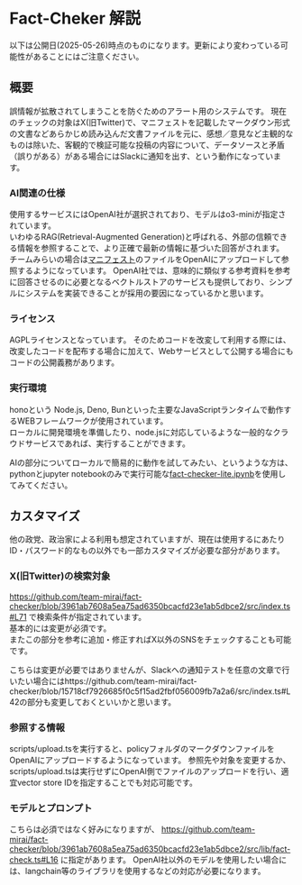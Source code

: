 # Fact-Cheker 解説
以下は公開日(2025-05-26)時点のものになります。更新により変わっている可能性があることにはご注意ください。

## 概要
誤情報が拡散されてしまうことを防ぐためのアラート用のシステムです。
現在のチェックの対象はX(旧Twitter)で、マニフェストを記載したマークダウン形式の文書などあらかじめ読み込んだ文書ファイルを元に、感想／意見など主観的なものは除いた、客観的で検証可能な投稿の内容について、データソースと矛盾（誤りがある）がある場合にはSlackに通知を出す、という動作になっています。  

### AI関連の仕様
使用するサービスにはOpenAI社が選択されており、モデルはo3-miniが指定されています。  
いわゆるRAG(Retrieval-Augmented Generation)と呼ばれる、外部の信頼できる情報を参照することで、より正確で最新の情報に基づいた回答がされます。
チームみらいの場合は[マニフェスト](https://github.com/team-mirai/policy)のファイルをOpenAIにアップロードして参照するようになっています。
OpenAI社では、意味的に類似する参考資料を参考に回答させるのに必要となるベクトルストアのサービスも提供しており、シンプルにシステムを実装できることが採用の要因になっているかと思います。

### ライセンス
AGPLライセンスとなっています。
そのためコードを改変して利用する際には、改変したコードを配布する場合に加えて、Webサービスとして公開する場合にもコードの公開義務があります。

### 実行環境
honoという Node.js, Deno, Bunといった主要なJavaScriptランタイムで動作するWEBフレームワークが使用されています。  
ローカルに開発環境を準備したり、node.jsに対応しているような一般的なクラウドサービスであれば、実行することができます。  

AIの部分についてローカルで簡易的に動作を試してみたい、というような方は、pythonとjupyter notebookのみで実行可能な[fact-checker-lite.ipynb](fact-checker-lite.ipynb)を使用してみてください。

## カスタマイズ
他の政党、政治家による利用も想定されていますが、現在は使用するにあたりID・パスワード的なもの以外でも一部カスタマイズが必要な部分があります。

### X(旧Twitter)の検索対象
https://github.com/team-mirai/fact-checker/blob/3961ab7608a5ea75ad6350bcacfd23e1ab5dbce2/src/index.ts#L71 で検索条件が指定されています。  
基本的には変更が必須です。  
またこの部分を参考に追加・修正すればX以外のSNSをチェックすることも可能です。  

こちらは変更が必要ではありませんが、Slackへの通知テストを任意の文章で行いたい場合にはhttps://github.com/team-mirai/fact-checker/blob/15718cf7926685f0c5f15ad2fbf056009fb7a2a6/src/index.ts#L42の部分も変更しておくといいかと思います。

### 参照する情報
scripts/upload.tsを実行すると、policyフォルダのマークダウンファイルをOpenAIにアップロードするようになっています。
参照先や対象を変更するか、scripts/upload.tsは実行せずにOpenAI側でファイルのアップロードを行い、適宜vector store IDを指定することでも対応可能です。

### モデルとプロンプト
こちらは必須ではなく好みになりますが、
https://github.com/team-mirai/fact-checker/blob/3961ab7608a5ea75ad6350bcacfd23e1ab5dbce2/src/lib/fact-check.ts#L16 に指定があります。
OpenAI社以外のモデルを使用したい場合には、langchain等のライブラリを使用するなどの対応が必要になります。